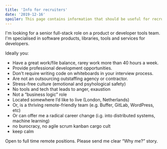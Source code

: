 ```yaml
---
title: 'Info for recruiters'
date: '2019-12-16'
spoiler: This page contains information that should be useful for recruiters.
---
```


I'm looking for a senior full-stack role on a product or developer tools team. I'm specialised in software products, libraries, tools and services for developers.

Ideally you:

* Have a great work/file balance, rarey work more than 40 hours a week.
* Provide professional development opportunities.
* Don't require writing code on whiteboards in your interview process.
* Are not an outsourcing outstaffing agency or contractor.
* Stress-free culture (emotional and psyhological safety)
* No tools and tech that leads to anger, exaustion
* Not a “business logic” role
* Located somewhere I’d like to live (London, Netherlands)
* Or, is a thriving remote-friendly team (e.g. Buffer, GitLab, WordPress, etc)
* Or can offer me a radical career change (i.g. into distributed systems, machine learning)
* no burocracy, no agile scrum kanban cargo cult
* keep calm

Open to full time remote positions.
Please send me clear “Why me?” story.
